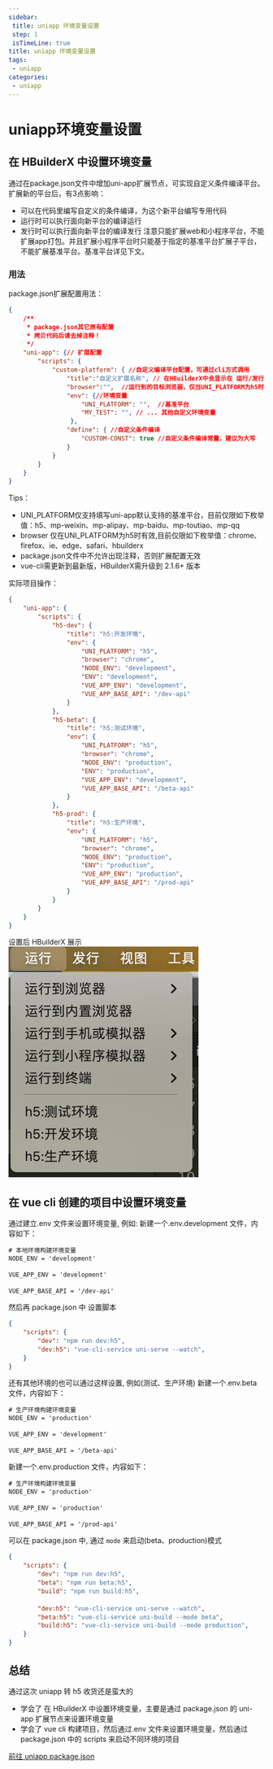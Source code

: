 ```yaml
---
sidebar: 
 title: uniapp 环境变量设置
 step: 1
 isTimeLine: true
title: uniapp 环境变量设置
tags:
 - uniapp
categories:
 - uniapp
---
```


# uniapp环境变量设置

## 在 HBuilderX 中设置环境变量
通过在package.json文件中增加uni-app扩展节点，可实现自定义条件编译平台。
扩展新的平台后，有3点影响：
- 可以在代码里编写自定义的条件编译，为这个新平台编写专用代码
- 运行时可以执行面向新平台的编译运行
- 发行时可以执行面向新平台的编译发行
注意只能扩展web和小程序平台，不能扩展app打包。并且扩展小程序平台时只能基于指定的基准平台扩展子平台，不能扩展基准平台。基准平台详见下文。
### 用法
package.json扩展配置用法：
```json
{
    /**
     * package.json其它原有配置 
     * 拷贝代码后请去掉注释！
     */
    "uni-app": {// 扩展配置
        "scripts": {
            "custom-platform": { //自定义编译平台配置，可通过cli方式调用
                "title":"自定义扩展名称", // 在HBuilderX中会显示在 运行/发行 菜单中
                "browser":"",  //运行到的目标浏览器，仅当UNI_PLATFORM为h5时有效
                "env": {//环境变量
                    "UNI_PLATFORM": "",  //基准平台
                    "MY_TEST": "", // ... 其他自定义环境变量
                 },
                "define": { //自定义条件编译
                    "CUSTOM-CONST": true //自定义条件编译常量，建议为大写
                }
            }
        }    
    }
}

```

Tips：

- UNI_PLATFORM仅支持填写uni-app默认支持的基准平台，目前仅限如下枚举值：h5、mp-weixin、mp-alipay、mp-baidu、mp-toutiao、mp-qq
- browser 仅在UNI_PLATFORM为h5时有效,目前仅限如下枚举值：chrome、firefox、ie、edge、safari、hbuilderx
- package.json文件中不允许出现注释，否则扩展配置无效
- vue-cli需更新到最新版，HBuilderX需升级到 2.1.6+ 版本

实际项目操作：
```json
{
	"uni-app": {
		"scripts": {
			"h5-dev": {
				"title": "h5:开发环境",
				"env": {
					"UNI_PLATFORM": "h5",
					"browser": "chrome",
					"NODE_ENV": "development",
					"ENV": "development",
					"VUE_APP_ENV": "development",
					"VUE_APP_BASE_API": "/dev-api"
				}
			},
			"h5-beta": {
				"title": "h5:测试环境",
				"env": {
					"UNI_PLATFORM": "h5",
					"browser": "chrome",
					"NODE_ENV": "production",
					"ENV": "production",
					"VUE_APP_ENV": "development",
					"VUE_APP_BASE_API": "/beta-api"
				}
			},
			"h5-prod": {
				"title": "h5:生产环境",
				"env": {
					"UNI_PLATFORM": "h5",
					"browser": "chrome",
					"NODE_ENV": "production",
					"ENV": "production",
					"VUE_APP_ENV": "production",
					"VUE_APP_BASE_API": "/prod-api"
				}
			}
		}
	}
}
```

设置后 HBuilderX 展示![图片](./assets/image.png)

## 在 vue cli 创建的项目中设置环境变量
通过建立.env 文件来设置环境变量, 例如:
新建一个.env.development 文件，内容如下：
```shell
# 本地环境构建环境变量
NODE_ENV = 'development'

VUE_APP_ENV = 'development'

VUE_APP_BASE_API = '/dev-api'
```
然后再 package.json 中 设置脚本
```json
{
	"scripts": {
		"dev": "npm run dev:h5",
		"dev:h5": "vue-cli-service uni-serve --watch",
	}
}
```
还有其他环境的也可以通过这样设置, 例如(测试、生产环境)
新建一个.env.beta 文件，内容如下：
```shell
# 生产环境构建环境变量
NODE_ENV = 'production'

VUE_APP_ENV = 'development'

VUE_APP_BASE_API = '/beta-api'
```

新建一个.env.production 文件，内容如下：
```shell
# 生产环境构建环境变量
NODE_ENV = 'production'

VUE_APP_ENV = 'production'

VUE_APP_BASE_API = '/prod-api'
```
可以在 package.json 中, 通过 `mode` 来启动(beta、production)模式

```json
{
	"scripts": {
		"dev": "npm run dev:h5",
		"beta": "npm run beta:h5",
		"build": "npm run build:h5",

		"dev:h5": "vue-cli-service uni-serve --watch",
		"beta:h5": "vue-cli-service uni-build --mode beta",
		"build:h5": "vue-cli-service uni-build --mode production",
	}
}
```

## 总结
通过这次 uniapp 转 h5 收货还是蛮大的
- 学会了 在 HBuilderX 中设置环境变量，主要是通过 package.json 的 uni-app 扩展节点来设置环境变量
- 学会了 vue cli 构建项目，然后通过.env 文件来设置环境变量，然后通过 package.json 中的 scripts 来启动不同环境的项目

[前往 uniapp package.json](https://uniapp.dcloud.net.cn/collocation/package.html#%E7%94%A8%E6%B3%95)


